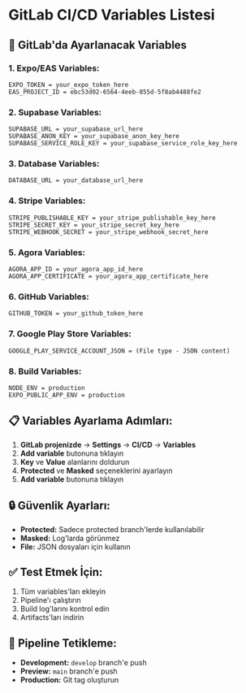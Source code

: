 # GitLab CI/CD Variables Listesi

## 🔧 GitLab'da Ayarlanacak Variables

### **1. Expo/EAS Variables:**
```
EXPO_TOKEN = your_expo_token_here
EAS_PROJECT_ID = ebc53d02-6564-4eeb-855d-5f8ab4488fe2
```

### **2. Supabase Variables:**
```
SUPABASE_URL = your_supabase_url_here
SUPABASE_ANON_KEY = your_supabase_anon_key_here
SUPABASE_SERVICE_ROLE_KEY = your_supabase_service_role_key_here
```

### **3. Database Variables:**
```
DATABASE_URL = your_database_url_here
```

### **4. Stripe Variables:**
```
STRIPE_PUBLISHABLE_KEY = your_stripe_publishable_key_here
STRIPE_SECRET_KEY = your_stripe_secret_key_here
STRIPE_WEBHOOK_SECRET = your_stripe_webhook_secret_here
```

### **5. Agora Variables:**
```
AGORA_APP_ID = your_agora_app_id_here
AGORA_APP_CERTIFICATE = your_agora_app_certificate_here
```

### **6. GitHub Variables:**
```
GITHUB_TOKEN = your_github_token_here
```

### **7. Google Play Store Variables:**
```
GOOGLE_PLAY_SERVICE_ACCOUNT_JSON = (File type - JSON content)
```

### **8. Build Variables:**
```
NODE_ENV = production
EXPO_PUBLIC_APP_ENV = production
```

## 📋 Variables Ayarlama Adımları:

1. **GitLab projenizde** → **Settings** → **CI/CD** → **Variables**
2. **Add variable** butonuna tıklayın
3. **Key** ve **Value** alanlarını doldurun
4. **Protected** ve **Masked** seçeneklerini ayarlayın
5. **Add variable** butonuna tıklayın

## 🔒 Güvenlik Ayarları:

- **Protected:** Sadece protected branch'lerde kullanılabilir
- **Masked:** Log'larda görünmez
- **File:** JSON dosyaları için kullanın

## ✅ Test Etmek İçin:

1. Tüm variables'ları ekleyin
2. Pipeline'ı çalıştırın
3. Build log'larını kontrol edin
4. Artifacts'ları indirin

## 🚀 Pipeline Tetikleme:

- **Development:** `develop` branch'e push
- **Preview:** `main` branch'e push  
- **Production:** Git tag oluşturun
